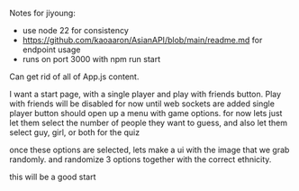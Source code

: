Notes for jiyoung:

- use node 22 for consistency
- https://github.com/kaoaaron/AsianAPI/blob/main/readme.md for endpoint usage
- runs on port 3000 with npm run start

Can get rid of all of App.js content.

I want a start page, with a single player and play with friends button.
Play with friends will be disabled for now until web sockets are added
single player button should open up a menu with game options. for now lets just let them select the number of people they want to guess, and also let them select guy, girl, or both for the quiz

once these options are selected, lets make a ui with the image that we grab randomly. and randomize 3 options together with the correct ethnicity.

this will be a good start
